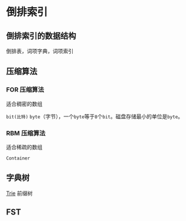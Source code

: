 # 倒排索引

## 倒排索引的数据结构

倒排表，词项字典，词项索引

## 压缩算法

### FOR 压缩算法

适合稠密的数组

`bit(比特)` `byte`（字节），一个`byte`等于`8`个`bit`。磁盘存储最小的单位是`byte`。

### RBM 压缩算法

适合稀疏的数组

`Container`

## 字典树

[Trie](https://www.cs.usfca.edu/~galles/visualization/Trie.html) 前缀树

## FST